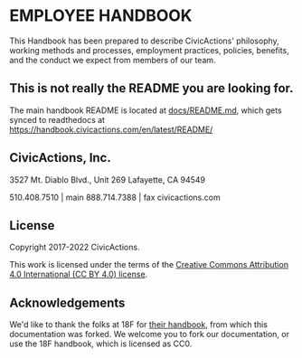 # EMPLOYEE HANDBOOK

This Handbook has been prepared to describe CivicActions' philosophy, working methods and processes, employment practices, policies, benefits, and the conduct we expect from members of our team.

## This is not really the README you are looking for.

The main handbook README is located at [docs/README.md](docs/README.md), which gets synced to readthedocs at <https://handbook.civicactions.com/en/latest/README/>

## CivicActions, Inc.

3527 Mt. Diablo Blvd., Unit 269
Lafayette, CA 94549

510.408.7510 | main
888.714.7388 | fax
civicactions.com

## License

Copyright 2017-2022 CivicActions.

This work is licensed under the terms of the [Creative Commons Attribution 4.0 International (CC BY 4.0) license](docs/LICENSE.md).

## Acknowledgements

We'd like to thank the folks at 18F for [their handbook](https://github.com/18F/handbook), from which this documentation was forked. We welcome you to fork our documentation, or use the 18F handbook, which is licensed as CC0.
